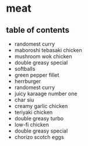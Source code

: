 # meat

## table of contents

- randomest curry
- maboroshi tebasaki chicken
- mushroom wok chicken
- double greasy special
- softballs
- green pepper fillet
- herrburger
- randomest curry
- juicy karaage number one
- char siu
- creamy garlic chicken
- teriyaki chicken
- double greasy turbo
- low-fi chicken
- double greasy special
- chorizo scotch eggs
